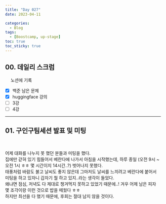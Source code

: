 ```yaml
---
title: "Day 027"
date: 2023-04-11

categories:
  - Blog
tags:
  - [Boostcamp, up-stage]
toc: true
toc_sticky: true
---
```


## 00. 데일리 스크럼  
&emsp; 
노션에 기록  
- [x]  백준 남은 문제
- [x]  huggingface 강의
- [ ]  3강
- [ ]  4강

---
   
## 01. 구인구팀세션 발표 및 미팅    
&emsp; 

어제 대화를 나누지 못 했던 분들과 미팅을 했다.  
집에만 갇혀 있기 힘들어서 베란다에 나가서 아침을 시작했는데, 하루 종일 (오전 9시 ~ 오전 1시 ㅎㅎ 몇 시간이지 14시간..?) 벗어나지 못했다.  
태풍처럼 바람도 불고 날씨도 좋지 않은데 그마저도 날씨를 느끼려고 베란다에 붙어서 미팅을 하고 있자니 갑자기 뭘 하고 있지..라는 생각이 들었다.  
왜냐면 점심, 저녁도 다 제대로 챙겨먹지 못하고 있었기 때문에..! 겨우 어제 남은 피자 몇 조각이랑 이런 것으로 밥을 떼웠다 ㅎㅎ  
하지만 최선을 다 했기 때문에, 후회는 절대 남지 않을 것이다.  



 